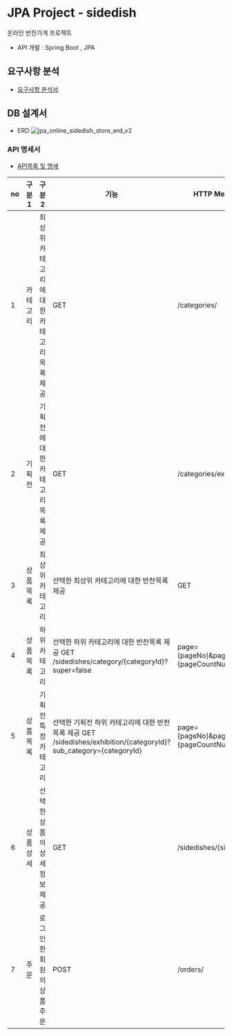 # JPA Project - sidedish 

온라인 반찬가게 프로젝트
- API 개발 : Spring Boot , JPA

## 요구사항 분석 

- [요구사항 분석서](docs/Requirement.md)

## DB 설계서

- ERD
  ![jpa_online_sidedish_store_erd_v2](https://user-images.githubusercontent.com/55780251/167534854-902d2771-aff6-43a3-8728-2bce085142b3.jpg)

### API 명세서

- [API목록 및 명세](https://docs.google.com/spreadsheets/d/1TktG_6pXnqeaH53Gtxi-5Z3_1cS_CxB0vGncvn4hCrg/edit?usp=sharing)


| no  |구분1|구분2|기능|HTTP Method|URI|URI 추가 제공 파라미터|
|-----|---|----|-----|-------------|----|-----------|
| 1   | 카테고리|최상위 카테고리에 대한 카테고리 목록 제공|GET|/categories/|
| 2   | 기획전|기획전에 대한 카테고리 목록 제공|GET	|/categories/exhibition/|
| 3   | 상품 목록|최상위 카테고리	|선택한 최상위 카테고리에 대한 반찬목록 제공|	GET|/sidedishes/category/{categoryId}?super=true|	page={pageNo}&page_count={pageCountNum}|
| 4   | 상품 목록|하위 카테고리|	선택한 하위 카테고리에 대한 반찬목록 제공	GET	/sidedishes/category/{categoryId}?super=false|	page={pageNo}&page_count={pageCountNum}|
| 5   | 상품 목록|기획전 특정 카테고리	|선택한 기획전 하위 카테고리에 대한 반찬목록 제공	GET	/sidedishes/exhibition/{categoryId}?sub_category={categoryId}|	page={pageNo}&page_count={pageCountNum}|
| 6   | 상품 상세|선택한 상품의 상세 정보 제공|	GET|	/sidedishes/{sidedishId}| |
| 7   | 주문	|로그인한 회원의 상품 주문|	POST	|/orders/	| |


